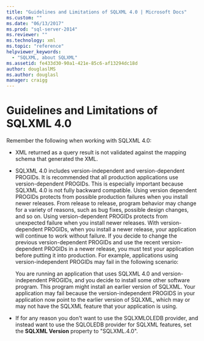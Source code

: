 ```yaml
---
title: "Guidelines and Limitations of SQLXML 4.0 | Microsoft Docs"
ms.custom: ""
ms.date: "06/13/2017"
ms.prod: "sql-server-2014"
ms.reviewer: ""
ms.technology: xml
ms.topic: "reference"
helpviewer_keywords: 
  - "SQLXML, about SQLXML"
ms.assetid: fe433d30-90a1-421e-85c6-af13294dc18d
author: douglaslMS
ms.author: douglasl
manager: craigg
---
```

# Guidelines and Limitations of SQLXML 4.0
  Remember the following when working with SQLXML 4.0:  
  
-   XML returned as a query result is not validated against the mapping schema that generated the XML.  
  
-   SQLXML 4.0 includes version-independent and version-dependent PROGIDs. It is recommended that all production applications use version-dependent PROGIDs. This is especially important because SQLXML 4.0 is not fully backward compatible. Using version dependent PROGIDs protects from possible production failures when you install newer releases. From release to release, program behavior may change for a variety of reasons, such as bug fixes, possible design changes, and so on. Using version-dependent PROGIDs protects from unexpected failure when you install newer releases. With version-dependent PROGIDs, when you install a newer release, your application will continue to work without failure. If you decide to change the previous version-dependent PROGIDs and use the recent version-dependent PROGIDs in a newer release, you must test your application before putting it into production. For example, applications using version-independent PROGIDs may fail in the following scenario:  
  
     You are running an application that uses SQLXML 4.0 and version-independent PROGIDs, and you decide to install some other software program. This program might install an earlier version of SQLXML. Your application may fail because the version-independent PROGIDS in your application now point to the earlier version of SQLXML, which may or may not have the SQLXML feature that your application is using.  
  
-   If for any reason you don't want to use the SQLXMLOLEDB provider, and instead want to use the SQLOLEDB provider for SQLXML features, set the **SQLXML Version** property to "SQLXML.4.0".  
  
  
